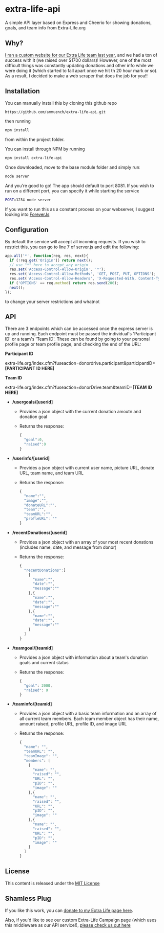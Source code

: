 # extra-life-api
A simple API layer based on Express and Cheerio for showing donations, goals, and team info from Extra-Life.org

Why?
------
[I ran a custom website for our Extra Life team last year](http://alexmuench.net/extralife), and we had a ton of success with it (we raised over $1700 dollars)!  However, one of the most difficult things was constantly updating donations and other info while we were doing it (which started to fall apart once we hit th 20 hour mark or so).  As a result, I decided to make a web scraper that does the job for you!!

Installation
------
You can manually install this by cloning this github repo
```bash
https://github.com/ammuench/extra-life-api.git
```
then running 
```bash
npm install
```
from within the project folder.

You can install through NPM by running
```bash
npm install extra-life-api
```

Once downloaded, move to the base module folder and simply run:

```bash
node server
```
And you're good to go!  The app should default to port 8081.  If you wish to run on a different port, you can specify it while starting the service

```bash
PORT=1234 node server
```

If you want to run this as a constant process on your webserver, I suggest looking into [ForeverJs](https://github.com/foreverjs/forever)

Configuration
------
By default the service will accept all incoming requests.  If you wish to restrict this, you can go to line 7 of server.js and edit the following:

```javascript
app.all('*', function(req, res, next){
  if (!req.get('Origin')) return next();
  // use "*" here to accept any origin
  res.set('Access-Control-Allow-Origin', '*');
  res.set('Access-Control-Allow-Methods', 'GET, POST, PUT, OPTIONS');
  res.set('Access-Control-Allow-Headers', 'X-Requested-With, Content-Type, Authentication, AdminAccess');
  if ('OPTIONS' == req.method) return res.send(200);
  next();
});
```
to change your server restrictions and whatnot

API
------
There are 3 endpoints which can be accessed once the express server is up and running.  Each endpoint must be passed the individual's 'Participant ID' or a team's 'Team ID'.  These can be found by going to your personal profile page or team profile page, and checking the end of the URL:

**Participant ID**

extra-life.org/index.cfm?fuseaction=donordrive.participant&participantID=**[PARTICIPANT ID HERE]**

**Team ID**

extra-life.org/index.cfm?fuseaction=donorDrive.team&teamID=**[TEAM ID HERE]**


* **/usergoals/[userid]**
  * Provides a json object with the current donation amoutn and donation goal
  * Returns the response:
  
    ```javascript
    {
      "goal":0,
      "raised":0
    }
    ```
    
* **/userinfo/[userid]**
  * Provides a json object with current user name, picture URL, donate URL, team name, and team URL
  * Returns the response:
  
    ```javascript
    {
      "name":"",
      "image":"",
      "donateURL":"",
      "team":"",
      "teamURL":"",
      "profleURL": ""
    }
    ```
    
* **/recentDonations/[userid]**
  * Provides a json object with an array of your most recent donations (includes name, date, and message from donor)
  * Returns the response:
  
    ```javascript
    {
      "recentDonations":[
        {
          "name":"",
          "date":"",
          "message":""
        },{
          "name":"",
          "date":"",
          "message":""
        },{
          "name":"",
          "date":"",
          "message":""
        }
      ]
    }
    ```
* **/teamgoal/[teamid]**
  * Provides a json object with information about a team's donation goals and current status
  * Returns the response:
  
    ```javascript
    {
      "goal": 2000,
      "raised": 0
    }
    ```

* **/teaminfo/[teamid]**
  * Provides a json object with a basic team information and an array of all current team members.  Each team member object has their name, amount raised, profile URL, profile ID, and image URL
  * Returns the response:
  
    ```javascript
    {
      "name": "",
      "teamURL": "",
      "teamImage": "",
      "members": [
        {
          "name": "",
          "raised": "",
          "URL": "",
          "pID": "",
          "image": ""
        },{
          "name": "",
          "raised": "",
          "URL": "",
          "pID": "",
          "image": ""
        },{
          "name": "",
          "raised": "",
          "URL": "",
          "pID": "",
          "image": ""
        }
      ]
    }
    ```
    
License
------
This content is released under the [MIT License](https://opensource.org/licenses/MIT)

Shamless Plug
------
If you like this work, you can [donate to my Extra Life page here](http://www.extra-life.org/index.cfm?fuseaction=donordrive.participant&participantID=144846).

Also, if you'd like to see our custom Extra-Life Campaign page (which uses this middleware as our API service!), [please check us out here](http://alexmuench.net/extralife)
